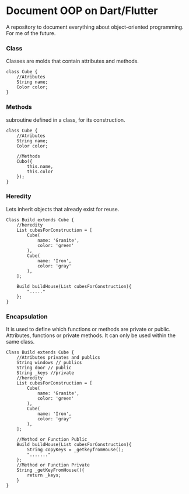 # Document OOP on Dart/Flutter

A repository to document everything about object-oriented programming. For me of the future.

### Class
Classes are molds that contain attributes and methods.

    class Cube {
        //Atributes
        String name;
        Color color;
    }

### Methods
subroutine defined in a class, for its construction.

    class Cube {
        //Atributes
        String name;
        Color color;
        
        //Methods
        Cubo({
            this.name,
            this.color
        });
    }

### Heredity
Lets inherit objects that already exist for reuse.

    Class Build extends Cube {
        //heredity
        List cubesForConstruction = [
            Cube(
                name: 'Granite',
                color: 'green'
            ),
            Cube(
                name: 'Iron',
                color: 'gray'
            ),
        ];
        
        Build buildHouse(List cubesForConstruction){
            "....."
        };
    }

### Encapsulation
It is used to define which functions or methods are private or public. Attributes, functions or private methods. It can only be used within the same class.

    Class Build extends Cube {
        //Atributes privates and publics
        String windows // publics
        String door // public
        String _keys //private
        //heredity
        List cubesForConstruction = [
            Cube(
                name: 'Granite',
                color: 'green'
            ),
            Cube(
                name: 'Iron',
                color: 'gray'
            ),
        ];
        
        //Method or Function Public
        Build buildHouse(List cubesForConstruction){
            String copyKeys = _getkeyfromHouse();
            "......."
        };
        //Method or Function Private
        String _getKeyFromHouse(){
            return _keys;
        }
    }
